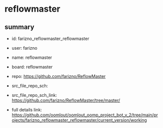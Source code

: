 # reflowmaster
 
## summary 
* id: farizno_reflowmaster_reflowmaster
* user: farizno
* name: reflowmaster
* board: reflowmaster
* repo: https://github.com/farizno/ReflowMaster



* src_file_repo_sch: 
* src_file_repo_sch_link: https://github.com/farizno/ReflowMaster/tree/master/
* full details link: https://github.com/oomlout/oomlout_oomp_project_bot_v_2/tree/main/projects/farizno_reflowmaster_reflowmaster/current_version/working  







